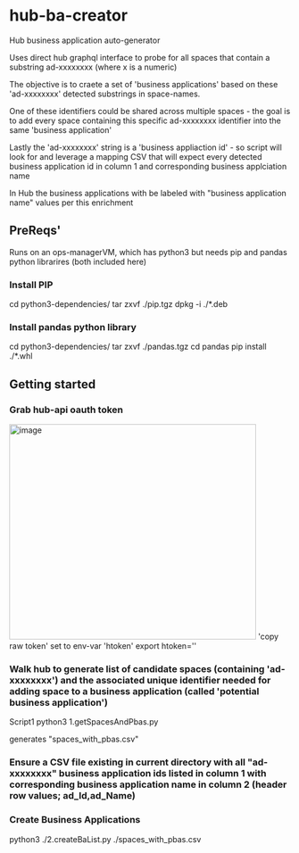 # hub-ba-creator

Hub business application auto-generator

Uses direct hub graphql interface to probe for all spaces that contain a substring ad-xxxxxxxx (where x is a numeric)

The objective is to craete a set of 'business applications' based on these 'ad-xxxxxxxx' detected substrings in space-names.

One of these identifiers could be shared across multiple spaces - the goal is to add every space containing this specific ad-xxxxxxxx identifier into the same 'business application'

Lastly the 'ad-xxxxxxxx' string is a 'business appliaction id' - so script will look for and leverage a mapping CSV that will expect every detected business application id in column 1 and corresponding business applciation name

In Hub the business applications with be labeled with "business application name" values per this enrichment


## PreReqs'

Runs on an ops-managerVM, which has python3 but needs pip and pandas python librarires (both included here)
### Install PIP
cd python3-dependencies/
tar zxvf ./pip.tgz
dpkg -i ./*.deb
### Install pandas python library
cd python3-dependencies/
tar zxvf ./pandas.tgz 
cd pandas
pip install ./*.whl

## Getting started
### Grab hub-api oauth token 
<img width="442" height="386" alt="image" src="https://github.com/user-attachments/assets/f11f6e87-23e6-4dad-b0f0-a686dd883c40" />
'copy raw token'
set to env-var 'htoken'
export htoken='<token from clipboard>'

### Walk hub to generate list of candidate spaces (containing 'ad-xxxxxxxx') and the associated unique identifier needed for adding space to a business application (called 'potential business application')
Script1
python3 1.getSpacesAndPbas.py

generates "spaces_with_pbas.csv"

### Ensure a CSV file existing in current directory with all "ad-xxxxxxxx" business application ids listed in column 1 with corresponding business application name in column 2 (header row values; ad_Id,ad_Name)

### Create Business Applications
python3 ./2.createBaList.py ./spaces_with_pbas.csv


